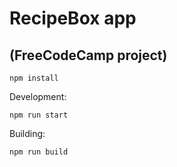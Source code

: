 RecipeBox app
=======

(FreeCodeCamp project)
-----------

```
npm install
```
Development:
```
npm run start
```
Building:
```
npm run build
```